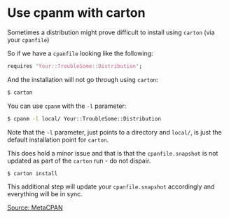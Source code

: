 # Use cpanm with carton

Sometimes a distribution might prove difficult to install using `carton` (via your `cpanfile`)

So if we have a `cpanfile` looking like the following:

```perl
requires 'Your::TroubleSome::Distribution';
```

And the installation will not go through using `carton`:

```bash
$ carton
```

You can use `cpanm` with the `-l` parameter:

```bash
$ cpanm -l local/ Your::TroubleSome::Distribution
```

Note that the `-l` parameter, just points to a directory and `local/`, is just the default installation point for `carton`.

This does hold a minor issue and that is that the `cpanfile.snapshot` is not updated as part of the `carton` run - do not dispair.

```bash
$ carton install
```

This additional step will update your `cpanfile.snapshot` accordingly and everything will be in sync.

[Source: MetaCPAN](https://metacpan.org/pod/distribution/App-cpanminus/bin/cpanm)
